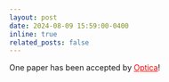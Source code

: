 ```yaml
---
layout: post
date: 2024-08-09 15:59:00-0400
inline: true
related_posts: false
---
```


One paper has been accepted by <a href="https://doi.org/10.1364/OPTICA.531646" style="color:red;">Optica</a>! 
